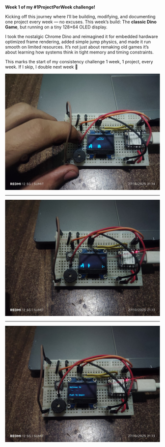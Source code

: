 **Week 1 of my #1ProjectPerWeek challenge!**

Kicking off this journey where I’ll be building, modifying, and documenting one project every week — no excuses.
This week’s build: The **classic Dino Game**, but running on a tiny 128×64 OLED display.

I took the nostalgic Chrome Dino and reimagined it for embedded hardware optimized frame rendering, added simple jump physics, and made it run smooth on limited resources.
It’s not just about remaking old games it’s about learning how systems think in tight memory and timing constraints.

This marks the start of my consistency challenge 1 week, 1 project, every week.
If I skip, I double next week 😤

![Dino Game Screenshot](Images/Image_1.jpeg)

-   -   -   -   -   -   -   -   -   -   -   -

![](Images/Image_2.jpeg)

-   -   -   -   -   -   -   -   -   -   -   -

![](Images/Image_3.jpeg)
